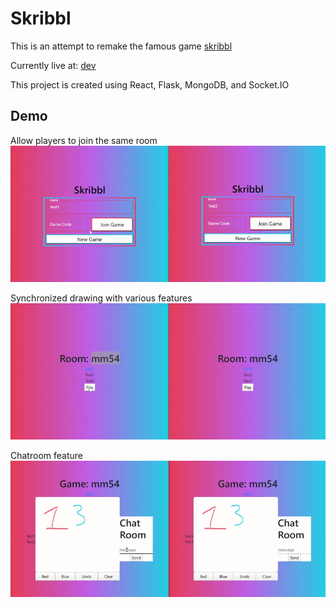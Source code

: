 # Skribbl
This is an attempt to remake the famous game [skribbl](https://skribbl.io)

Currently live at: [dev](http://192.168.0.3:3000/)

This project is created using React, Flask, MongoDB, and <span>Socket.IO</span>

## Demo
Allow players to join the same room
![](join-game.gif)

Synchronized drawing with various features
![](draw.gif)

Chatroom feature
![](message.gif)
